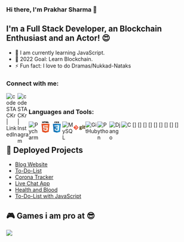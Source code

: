 ### Hi there, I'm Prakhar Sharma 👋

## I'm a Full Stack Developer, an Blockchain Enthusiast and an Actor! 😍

- 🔭 I am currently learning JavaScript.
- 🥅 2022 Goal: Learn Blockchain. 
- ⚡ Fun fact: I love to do Dramas/Nukkad-Nataks

### Connect with me:

[<img align="left" alt="codeSTACKr | LinkedIn" width="30px" src="https://user-images.githubusercontent.com/68898714/136016864-d0e6a8c8-1a3f-4456-bac8-de825ece2037.png" />][linkedin]
[<img align="left" alt="codeSTACKr | Instagram" width="30px" src="https://user-images.githubusercontent.com/68898714/136016569-8e9e7a29-7ec9-4d54-996e-db0648c9ac80.png" />][instagram]

<br />

### Languages and Tools:

[<img align="left" alt="Pycharm" width="30px" src="https://user-images.githubusercontent.com/68898714/136010160-42df9df4-9f85-4ea8-a30a-7121f5e502b6.png" />]
[<img align="left" alt="HTML5" width="30px" src="https://raw.githubusercontent.com/github/explore/80688e429a7d4ef2fca1e82350fe8e3517d3494d/topics/html/html.png" />]
[<img align="left" alt="CSS3" width="30px" src="https://raw.githubusercontent.com/github/explore/80688e429a7d4ef2fca1e82350fe8e3517d3494d/topics/css/css.png" />]
[<img align="left" alt="MySQL" width="30px" src="https://user-images.githubusercontent.com/68898714/136017089-ba03e87e-0c00-4c43-9e1c-8b60de59b63e.png" />]
[<img align="left" alt="Git" width="32px" src="https://raw.githubusercontent.com/github/explore/80688e429a7d4ef2fca1e82350fe8e3517d3494d/topics/git/git.png" />]
[<img align="left" alt="GitHub" width="32px" src="https://user-images.githubusercontent.com/68898714/136012887-c0d9066c-8384-4ba6-8e37-dae46a44750a.png" />]
[<img align="left" alt="Python" width="32px" src="https://user-images.githubusercontent.com/68898714/136010895-eb31f498-79a2-4c27-a420-f46bf7a38b9f.png" />]
[<img align="left" alt="Django" width="32px" src="https://user-images.githubusercontent.com/68898714/136011045-1c2f07eb-d09d-4a03-a219-ff8295709028.png" />]
[<img align="left" alt="C" width="30px" src="https://user-images.githubusercontent.com/68898714/136011251-5e1ffae8-5955-482b-95cd-7b128d11ecee.png" />]
<br />
<br />

## 🔔 Deployed Projects 

- [Blog Website](https://prakhar-blogs.herokuapp.com/)
- [To-Do-List](https://tododailylist.herokuapp.com/)
- [Corona Tracker](https://covid19-tracker.herokuapp.com/)
- [Live Chat App](https://chatwithpraks.herokuapp.com/)
- [Health and Blood](https://healthandblood.herokuapp.com/banks)
- [To-Do-List with JavaScript](https://mytodolist2.netlify.app/)

[instagram]: https://www.instagram.com/prakhar_pandit_sharma/
[linkedin]: https://www.linkedin.com/in/prakhar-sharma888/

## 🎮 Games i am pro at 😎

<img src="{https://img.shields.io/badge/Counter_Strike-000000?style=for-the-badge&logo=counter-strike&logoColor=white}" />
